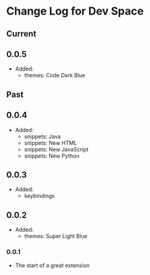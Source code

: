 # Change Log for Dev Space

## Current
## 0.0.5
- Added:
    - themes: Code Dark Blue

## Past

## 0.0.4
- Added:
    - snippets: Java
    - snippets: New HTML
    - snippets: New JavaScript
    - snippets: New Python

## 0.0.3
- Added:
    - keybindings

## 0.0.2
- Added:
    - themes: Super Light Blue

### 0.0.1
- The start of a great extension